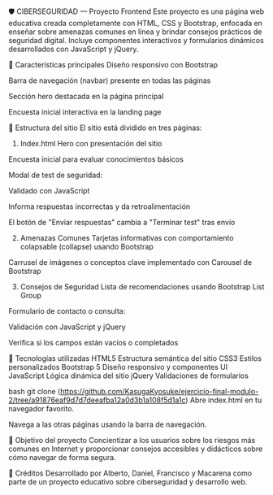 🛡️ CIBERSEGURIDAD — Proyecto Frontend
Este proyecto es una página web educativa creada completamente con HTML, CSS y Bootstrap, enfocada en enseñar sobre amenazas comunes en línea y brindar consejos prácticos de seguridad digital. Incluye componentes interactivos y formularios dinámicos desarrollados con JavaScript y jQuery.

🚀 Características principales
Diseño responsivo con Bootstrap

Barra de navegación (navbar) presente en todas las páginas

Sección hero destacada en la página principal

Encuesta inicial interactiva en la landing page

📄 Estructura del sitio
El sitio está dividido en tres páginas:

1. Index.html
Hero con presentación del sitio

Encuesta inicial para evaluar conocimientos básicos

Modal de test de seguridad:

Validado con JavaScript

Informa respuestas incorrectas y da retroalimentación

El botón de "Enviar respuestas" cambia a "Terminar test" tras envío

2. Amenazas Comunes
Tarjetas informativas con comportamiento colapsable (collapse) usando Bootstrap

Carrusel de imágenes o conceptos clave implementado con Carousel de Bootstrap

3. Consejos de Seguridad
Lista de recomendaciones usando Bootstrap List Group

Formulario de contacto o consulta:

Validación con JavaScript y jQuery

Verifica si los campos están vacíos o completados

🧰 Tecnologías utilizadas
HTML5	Estructura semántica del sitio
CSS3	Estilos personalizados
Bootstrap 5	Diseño responsivo y componentes UI
JavaScript	Lógica dinámica del sitio
jQuery	Validaciones de formularios

bash
git clone (https://github.com/KasugaKyosuke/ejercicio-final-modulo-2/tree/a91876eaf9d7d7deeafba12a0d3b1a108f5d1a1c)
Abre index.html en tu navegador favorito.

Navega a las otras páginas usando la barra de navegación.

🎯 Objetivo del proyecto
Concientizar a los usuarios sobre los riesgos más comunes en Internet y proporcionar consejos accesibles y didácticos sobre cómo navegar de forma segura.

🙌 Créditos
Desarrollado por Alberto, Daniel, Francisco y Macarena como parte de un proyecto educativo sobre ciberseguridad y desarrollo web.
